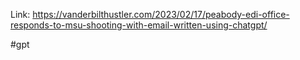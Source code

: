 Link: https://vanderbilthustler.com/2023/02/17/peabody-edi-office-responds-to-msu-shooting-with-email-written-using-chatgpt/

#gpt 